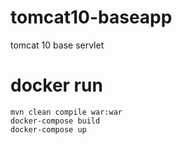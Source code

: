 # tomcat10-baseapp
tomcat 10 base servlet


# docker run

```
mvn clean compile war:war 
docker-compose build
docker-compose up
```
